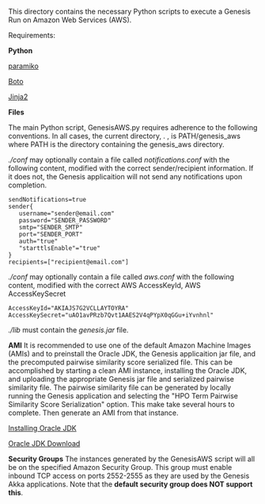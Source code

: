 This directory contains the necessary Python scripts to execute a Genesis Run on Amazon Web Services (AWS). 

Requirements:

**Python**

[paramiko](https://github.com/paramiko/paramiko)

[Boto](http://aws.amazon.com/sdkforpython/)

[Jinja2](http://jinja.pocoo.org/docs/)

**Files**

The main Python script, GenesisAWS.py requires adherence to the following conventions. In all cases, the current
directory, . , is PATH/genesis_aws where PATH is the directory containing the genesis_aws directory. 

*./conf* may optionally contain a file called *notifications.conf* with the following content, modified with the correct 
sender/recipient information. If it does not, the  Genesis applicaition will not send any notifications upon completion.

    sendNotifications=true
    sender{
       username="sender@email.com"
       password="SENDER_PASSWORD"
       smtp="SENDER_SMTP"
       port="SENDER_PORT"
       auth="true"
       "starttlsEnable"="true"
    }
    recipients=["recipient@email.com"]
    
 *./conf* may optionally contain a file called *aws.conf* with the following content, modified with the correct AWS
 AccessKeyId, AWS AccessKeySecret
 
    AccessKeyId="AKIAJS7G2VCLLAYTOYRA"
    AccessKeySecret="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"
 
    
*./lib* must contain the *genesis.jar* file.

**AMI**
It is recommended to use one of the default Amazon Machine Images (AMIs) and to preinstall the Oracle JDK, the 
Genesis applicaition jar file, and the precomputed pairwise similarity score serialized file. This can be accomplished by
starting a clean AMI instance, installing the Oracle JDK, and uploading the appropriate Genesis jar file and serialized
pairwise similarity file. The pairwise similarity file can be generated by locally running the Genesis application and
selecting the "HPO Term Pairwise Similarity Score Serialization" option. This make take several hours to complete. 
Then generate an AMI from that instance.

[Installing Oracle JDK](http://fedorasolved.org/Members/zcat/using-sun-java-instead-of-openjdk)

[Oracle JDK Download](http://www.oracle.com/technetwork/java/javase/downloads/index.html)

**Security Groups**
The instances generated by the GenesisAWS script will all be on the specified Amazon Security Group. This group must
enable inbound TCP access on ports 2552-2555 as they are used by the Genesis Akka applications. Note that the **default
security group does NOT support this**. 